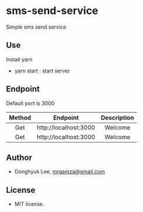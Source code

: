 # sms-send-service
Simple sms send service

## Use
Install yarn
- yarn start : start server

## Endpoint
Default port is 3000

|Method|Endpoint|Description|
|:---:|---|:---:|
|Get|http://localhost:3000|Welcome|
|Get|http://localhost:3000|Welcome|

## Author
- Donghyuk Lee, mrgamza@gmail.com

## License
- MIT license.
